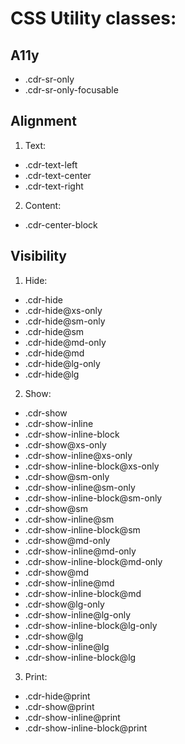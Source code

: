 # CSS Utility classes:

## A11y
  - .cdr-sr-only
  - .cdr-sr-only-focusable

## Alignment

1. Text:
  - .cdr-text-left
  - .cdr-text-center
  - .cdr-text-right
2. Content:
  - .cdr-center-block

## Visibility

1. Hide:
  - .cdr-hide
  - .cdr-hide@xs-only
  - .cdr-hide@sm-only
  - .cdr-hide@sm
  - .cdr-hide@md-only
  - .cdr-hide@md
  - .cdr-hide@lg-only
  - .cdr-hide@lg
2. Show:
  - .cdr-show
  - .cdr-show-inline
  - .cdr-show-inline-block
  - .cdr-show@xs-only
  - .cdr-show-inline@xs-only
  - .cdr-show-inline-block@xs-only
  - .cdr-show@sm-only
  - .cdr-show-inline@sm-only
  - .cdr-show-inline-block@sm-only
  - .cdr-show@sm
  - .cdr-show-inline@sm
  - .cdr-show-inline-block@sm
  - .cdr-show@md-only
  - .cdr-show-inline@md-only
  - .cdr-show-inline-block@md-only
  - .cdr-show@md
  - .cdr-show-inline@md
  - .cdr-show-inline-block@md
  - .cdr-show@lg-only
  - .cdr-show-inline@lg-only
  - .cdr-show-inline-block@lg-only
  - .cdr-show@lg
  - .cdr-show-inline@lg
  - .cdr-show-inline-block@lg
3. Print:
  - .cdr-hide@print
  - .cdr-show@print
  - .cdr-show-inline@print
  - .cdr-show-inline-block@print
